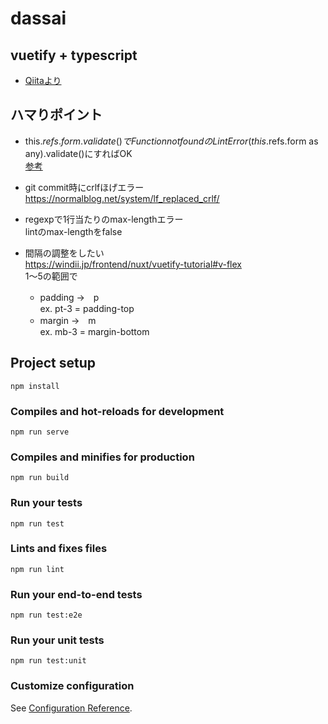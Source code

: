 # dassai
## vuetify + typescript
* [Qiitaより](https://qiita.com/Nossa/items/3860e55551697bb46e38#vuetify-%E3%83%91%E3%83%83%E3%82%B1%E3%83%BC%E3%82%B8%E3%81%AE%E8%BF%BD%E5%8A%A0)
## ハマりポイント
* this.$refs.form.validate()でFunction not foundのLint Error
  (this.$refs.form as any).validate()にすればOK  
  [参考](https://stackoverflow.com/questions/52109471/typescript-in-vue-property-validate-does-not-exist-on-type-vue-element)

* git commit時にcrlfほげエラー  
https://normalblog.net/system/lf_replaced_crlf/

* regexpで1行当たりのmax-lengthエラー  
  lintのmax-lengthをfalse
 
* 間隔の調整をしたい  
https://windii.jp/frontend/nuxt/vuetify-tutorial#v-flex  
1～5の範囲で
    * padding →　p  
    ex. pt-3 = padding-top
    * margin →　m　  
    ex. mb-3 = margin-bottom
## Project setup
```
npm install
```

### Compiles and hot-reloads for development
```
npm run serve
```

### Compiles and minifies for production
```
npm run build
```

### Run your tests
```
npm run test
```

### Lints and fixes files
```
npm run lint
```

### Run your end-to-end tests
```
npm run test:e2e
```

### Run your unit tests
```
npm run test:unit
```

### Customize configuration
See [Configuration Reference](https://cli.vuejs.org/config/).

